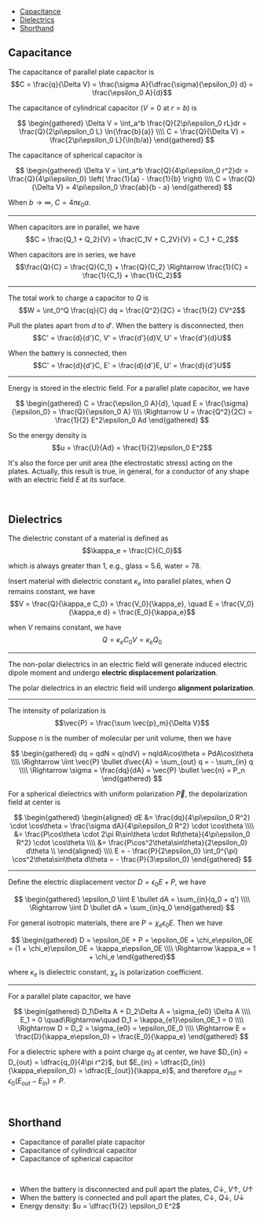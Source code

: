 
- [Capacitance](#capacitance)
- [Dielectrics](#dielectrics)
- [Shorthand](#shorthand)





## Capacitance
The capacitance of parallel plate capacitor is $$C = \frac{q}{\Delta V} = \frac{\sigma A}{\dfrac{\sigma}{\epsilon_0} d} = \frac{\epsilon_0 A}{d}$$

The capacitance of cylindrical capacitor ($V = 0$ at $r = b$) is

$$
\begin{gathered}
  \Delta V = \int_a^b \frac{Q}{2\pi\epsilon_0 rL}dr = \frac{Q}{2\pi\epsilon_0 L} \ln{\frac{b}{a}} \\\\
  C = \frac{Q}{\Delta V} = \frac{2\pi\epsilon_0 L}{\ln(b/a)}
\end{gathered}
$$

The capacitance of spherical capacitor is

$$
\begin{gathered}
  \Delta V = \int_a^b \frac{Q}{4\pi\epsilon_0 r^2}dr = \frac{Q}{4\pi\epsilon_0} \left( \frac{1}{a} - \frac{1}{b} \right) \\\\
  C = \frac{Q}{\Delta V} = 4\pi\epsilon_0 \frac{ab}{b - a}
\end{gathered}
$$

When $b \rightarrow \infty$, $C = 4\pi\epsilon_0 a$.

---

When capacitors are in parallel, we have $$C = \frac{Q_1 + Q_2}{V} = \frac{C_1V + C_2V}{V} = C_1 + C_2$$

When capacitors are in series, we have $$\frac{Q}{C} = \frac{Q}{C_1} + \frac{Q}{C_2} \Rightarrow \frac{1}{C} = \frac{1}{C_1} + \frac{1}{C_2}$$

---

The total work to charge a capacitor to $Q$ is $$W = \int_0^Q \frac{q}{C} dq = \frac{Q^2}{2C} = \frac{1}{2} CV^2$$

Pull the plates apart from $d$ to $d'$. When the battery is disconnected, then $$C' = \frac{d}{d'}C, V' = \frac{d'}{d}V, U' = \frac{d'}{d}U$$

When the battery is connected, then $$C' = \frac{d}{d'}C, E' = \frac{d}{d'}E, U' = \frac{d}{d'}U$$

---

Energy is stored in the electric field. For a parallel plate capacitor, we have

$$
\begin{gathered}
  C = \frac{\epsilon_0 A}{d},
  \quad E = \frac{\sigma}{\epsilon_0} = \frac{Q}{\epsilon_0 A} \\\\
  \Rightarrow U = \frac{Q^2}{2C} = \frac{1}{2} E^2\epsilon_0 Ad
\end{gathered}
$$

So the energy density is $$u = \frac{U}{Ad} = \frac{1}{2}\epsilon_0 E^2$$

It's also the force per unit area (the electrostatic stress) acting on the plates. Actually, this result is true, in general, for a conductor of any shape with an electric field $E$ at its surface.







<br>

## Dielectrics
The dielectric constant of a material is defined as $$\kappa_e = \frac{C}{C_0}$$

which is always greater than 1, e.g., glass = 5.6, water = 78.

Insert material with dielectric constant $\kappa_e$ into parallel plates, when $Q$ remains constant, we have $$V = \frac{Q}{\kappa_e C_0} = \frac{V_0}{\kappa_e}, \quad E = \frac{V_0}{\kappa_e d} = \frac{E_0}{\kappa_e}$$

when $V$ remains constant, we have $$Q = \kappa_e C_0V = \kappa_e Q_0$$

---

The non-polar dielectrics in an electric field will generate induced electric dipole moment and undergo **electric displacement polarization**.

The polar dielectrics in an electric field will undergo **alignment polarization**.

---

The intensity of polarization is $$\vec{P} = \frac{\sum \vec{p}_m}{\Delta V}$$

Suppose $n$ is the number of molecular per unit volume, then we have

$$
\begin{gathered}
  dq = qdN = q(ndV) = nqldA\cos\theta = PdA\cos\theta \\\\
  \Rightarrow \iint \vec{P} \bullet d\vec{A} = \sum_{out} q = - \sum_{in} q \\\\
  \Rightarrow \sigma = \frac{dq}{dA} = \vec{P} \bullet \vec{n} = P_n
\end{gathered}
$$

For a spherical dielectrics with uniform polarization $\vec{P}$, the depolarization field at center is

$$
\begin{gathered}
  \begin{aligned}
    dE &= \frac{dq}{4\pi\epsilon_0 R^2} \cdot \cos\theta = \frac{\sigma dA}{4\pi\epsilon_0 R^2} \cdot \cos\theta \\\\
    &= \frac{P\cos\theta \cdot 2\pi R\sin\theta \cdot Rd\theta}{4\pi\epsilon_0 R^2} \cdot \cos\theta \\\\
    &= \frac{P\cos^2\theta\sin\theta}{2\epsilon_0} d\theta \\
  \end{aligned} \\\\
  E = - \frac{P}{2\epsilon_0} \int_0^{\pi} \cos^2\theta\sin\theta d\theta = - \frac{P}{3\epsilon_0}
\end{gathered}
$$

---

Define the electric displacement vector $D = \epsilon_0E + P$, we have

$$
\begin{gathered}
  \epsilon_0 \iint E \bullet dA = \sum_{in}(q_0 + q') \\\\
  \Rightarrow \iint D \bullet dA = \sum_{in}q_0
\end{gathered}
$$

For general isotropic materials, there are $P = \chi_e\epsilon_0 E$. Then we have

$$
\begin{gathered}
  D = \epsilon_0E + P = \epsilon_0E + \chi_e\epsilon_0E = (1 + \chi_e)\epsilon_0E = \kappa_e\epsilon_0E \\\\
  \Rightarrow \kappa_e = 1 + \chi_e
\end{gathered}$$

where $\kappa_e$ is dielectric constant, $\chi_e$ is polarization coefficient.

---

For a parallel plate capacitor, we have

$$
\begin{gathered}
  D_1\Delta A + D_2\Delta A = \sigma_{e0} \Delta A \\\\
  E_1 = 0 \quad\Rightarrow\quad D_1 = \kappa_{e1}\epsilon_0E_1 = 0 \\\\
  \Rightarrow D = D_2 = \sigma_{e0} = \epsilon_0E_0 \\\\
  \Rightarrow E = \frac{D}{\kappa_e\epsilon_0} = \frac{E_0}{\kappa_e}
\end{gathered}
$$

For a dielectric sphere with a point charge $q_0$ at center, we have $D_{in} = D_{out} = \dfrac{q_0}{4\pi r^2}$, but $E_{in} = \dfrac{D_{in}}{\kappa_e\epsilon_0} = \dfrac{E_{out}}{\kappa_e}$, and therefore $\sigma_{ind} = \epsilon_0(E_{out} - E_{in}) = P$.






<br>

## Shorthand
- Capacitance of parallel plate capacitor
- Capacitance of cylindrical capacitor
- Capacitance of spherical capacitor
<br>

- When the battery is disconnected and pull apart the plates, $C\downarrow$, $V\uparrow$, $U\uparrow$
- When the battery is connected and pull apart the plates, $C\downarrow$, $Q\downarrow$, $U\downarrow$
- Energy density: $u = \dfrac{1}{2} \epsilon_0 E^2$


